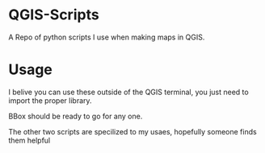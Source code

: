 # QGIS-Scripts
A Repo of python scripts I use when making maps in QGIS.

# Usage
I belive you can use these outside of the QGIS terminal, you just need to import the proper library.

BBox should be ready to go for any one.

The other two scripts are specilized to my usaes, hopefully someone finds them helpful

